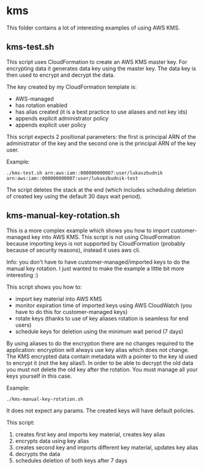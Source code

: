 # kms

This folder contains a lot of interesting examples of using AWS KMS.

## kms-test.sh

This script uses CloudFormation to create an AWS KMS master key. For encrypting data it generates data key using the master key. The data key is then used to encrypt and decrypt the data.

The key created by my CloudFormation template is:

* AWS-managed
* has rotation enabled
* has alias created (it is a best practice to use aliases and not key ids)
* appends explicit administrator policy
* appends explicit user policy

This script expects 2 positional parameters: the first is principal ARN of the administrator of the key and the second one is the principal ARN of the key user.

Example:

```
./kms-test.sh arn:aws:iam::000000000007:user/lukaszbudnik arn:aws:iam::000000000007:user/lukaszbudnik-test
```

The script deletes the stack at the end (which includes scheduling deletion of created key using the default 30 days wait period).

## kms-manual-key-rotation.sh

This is a more complex example which shows you how to import customer-managed key into AWS KMS. This script is not using CloudFormation because importing keys is not supported by CloudFormation (probably because of security reasons), instead it uses aws cli.

Info: you don't have to have customer-managed/imported keys to do the manual key rotation. I just wanted to make the example a little bit more interesting :)

This script shows you how to:

* import key material into AWS KMS
* monitor expiration time of imported keys using AWS CloudWatch (you have to do this for customer-managed keys)
* rotate keys (thanks to use of key aliases rotation is seamless for end users)
* schedule keys for deletion using the minimum wait period (7 days)

By using aliases to do the encryption there are no changes required to the application: encryption will always use key alias which does not change. The KMS encrypted data contain metadata with a pointer to the key id used to encrypt it (not the key alias!). In order to be able to decrypt the old data you must not delete the old key after the rotation. You must manage all your keys yourself in this case.

Example:

```
./kms-manual-key-rotation.sh
```

It does not expect any params. The created keys will have default policies.

This script:

1. creates first key and imports key material, creates key alias
2. encrypts data using key alias
3. creates second key and imports different key material, updates key alias
4. decrypts the data
5. schedules deletion of both keys after 7 days
